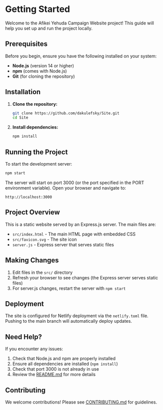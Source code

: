# Getting Started

Welcome to the Afikei Yehuda Campaign Website project! This guide will help you set up and run the project locally.

## Prerequisites

Before you begin, ensure you have the following installed on your system:
- **Node.js** (version 14 or higher)
- **npm** (comes with Node.js)
- **Git** (for cloning the repository)

## Installation

1. **Clone the repository:**
   ```bash
   git clone https://github.com/dakulefsky/Site.git
   cd Site
   ```

2. **Install dependencies:**
   ```bash
   npm install
   ```

## Running the Project

To start the development server:

```bash
npm start
```

The server will start on port 3000 (or the port specified in the PORT environment variable). Open your browser and navigate to:

```
http://localhost:3000
```

## Project Overview

This is a static website served by an Express.js server. The main files are:

- `src/index.html` - The main HTML page with embedded CSS
- `src/favicon.svg` - The site icon
- `server.js` - Express server that serves static files

## Making Changes

1. Edit files in the `src/` directory
2. Refresh your browser to see changes (the Express server serves static files)
3. For server.js changes, restart the server with `npm start`

## Deployment

The site is configured for Netlify deployment via the `netlify.toml` file. Pushing to the main branch will automatically deploy updates.

## Need Help?

If you encounter any issues:
1. Check that Node.js and npm are properly installed
2. Ensure all dependencies are installed (`npm install`)
3. Check that port 3000 is not already in use
4. Review the [README.md](../README.md) for more details

## Contributing

We welcome contributions! Please see [CONTRIBUTING.md](../CONTRIBUTING.md) for guidelines.